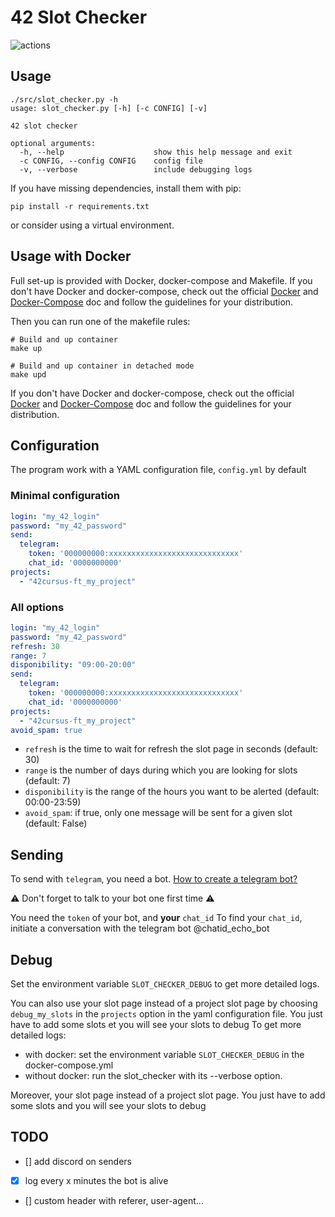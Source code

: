 # 42 Slot Checker

![actions](https://github.com/nirae/42_slot_checker/workflows/Build/badge.svg)


## Usage

```
./src/slot_checker.py -h
usage: slot_checker.py [-h] [-c CONFIG] [-v]

42 slot checker

optional arguments:
  -h, --help                    show this help message and exit
  -c CONFIG, --config CONFIG    config file
  -v, --verbose                 include debugging logs
```
If you have missing dependencies, install them with pip:
```
pip install -r requirements.txt
```
or consider using a virtual environment.

## Usage with Docker

Full set-up is provided with Docker, docker-compose and Makefile.
If you don't have Docker and docker-compose, check out the official [Docker](https://docs.docker.com/get-docker/) and [Docker-Compose](https://docs.docker.com/compose/install/) doc and follow the guidelines for your distribution.

Then you can run one of the makefile rules:
```
# Build and up container
make up

# Build and up container in detached mode
make upd
```
If you don't have Docker and docker-compose, check out the official [Docker](https://docs.docker.com/get-docker/) and [Docker-Compose](https://docs.docker.com/compose/install/) doc and follow the guidelines for your distribution.

## Configuration

The program work with a YAML configuration file, `config.yml` by default

### Minimal configuration

```yml
login: "my_42_login"
password: "my_42_password"
send:
  telegram:
    token: '000000000:xxxxxxxxxxxxxxxxxxxxxxxxxxxxx'
    chat_id: '0000000000'
projects:
  - "42cursus-ft_my_project"
```

### All options

```yml
login: "my_42_login"
password: "my_42_password"
refresh: 30
range: 7
disponibility: "09:00-20:00"
send:
  telegram:
    token: '000000000:xxxxxxxxxxxxxxxxxxxxxxxxxxxxx'
    chat_id: '0000000000'
projects:
  - "42cursus-ft_my_project"
avoid_spam: true
```

- `refresh` is the time to wait for refresh the slot page in seconds (default: 30)
- `range` is the number of days during which you are looking for slots (default: 7)
- `disponibility` is the range of the hours you want to be alerted (default: 00:00-23:59)
- `avoid_spam`: if true, only one message will be sent for a given slot (default: False)

## Sending

To send with `telegram`, you need a bot. [How to create a telegram bot?](https://fr.jeffprod.com/blog/2017/creer-un-bot-telegram/)

:warning: Don't forget to talk to your bot one first time :warning:

You need the `token` of your bot, and **your** `chat_id`
To find your `chat_id`, initiate a conversation with the telegram bot @chatid_echo_bot

## Debug

Set the environment variable `SLOT_CHECKER_DEBUG` to get more detailed logs. 

You can also use your slot page instead of a project slot page by choosing `debug_my_slots` in the `projects` option in the yaml configuration file. You just have to add some slots et you will see your slots to debug
To get more detailed logs:
- with docker: set the environment variable `SLOT_CHECKER_DEBUG` in the docker-compose.yml
- without docker: run the slot_checker with its --verbose option.

Moreover, your slot page instead of a project slot page. You just have to add some slots and you will see your slots to debug

## TODO

- [] add discord on senders
- [x] log every x minutes the bot is alive
- [] custom header with referer, user-agent... 
